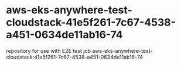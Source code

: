 # aws-eks-anywhere-test-cloudstack-41e5f261-7c67-4538-a451-0634de11ab16-74
repository for use with E2E test job aws-eks-anywhere-test-cloudstack:41e5f261-7c67-4538-a451-0634de11ab16-74

